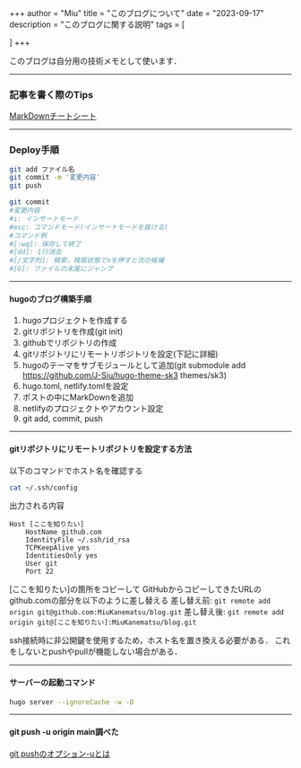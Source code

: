 +++
author = "Miu"
title = "このブログについて"
date = "2023-09-17"
description = "このブログに関する説明"
tags = [
    
]
+++

<!-- ### 目的 -->

このブログは自分用の技術メモとして使います．

---

### 記事を書く際のTips

[MarkDownチートシート](https://qiita.com/Qiita/items/c686397e4a0f4f11683d)

---

### Deploy手順

```bash
git add ファイル名
git commit -m '変更内容'
git push
```

```bash
git commit 
#変更内容 
#i: インサートモード
#esc: コマンドモード(インサートモードを抜ける)
#コマンド例
#[:wq]: 保存して終了
#[dd]: 1行消去
#[/文字列]: 検索，検索状態でnを押すと次の候補
#[G]: ファイルの末尾にジャンプ
```

---

#### hugoのブログ構築手順

1. hugoプロジェクトを作成する
1. gitリポジトリを作成(git init)
1. githubでリポジトリの作成
1. gitリポジトリにリモートリポジトリを設定(下記に詳細)
1. hugoのテーマをサブモジュールとして追加(git submodule add https://github.com/J-Siu/hugo-theme-sk3 themes/sk3)
1. hugo.toml, netlify.tomlを設定
1. ポストの中にMarkDownを追加
1. netlifyのプロジェクトやアカウント設定
1. git add, commit, push

---

#### gitリポジトリにリモートリポジトリを設定する方法

以下のコマンドでホスト名を確認する

```bash
cat ~/.ssh/config
```

出力される内容

```config
Host [ここを知りたい]
    HostName github.com
    IdentityFile ~/.ssh/id_rsa
    TCPKeepAlive yes
    IdentitiesOnly yes
    User git
    Port 22
```

[ここを知りたい]の箇所をコピーして
GitHubからコピーしてきたURLのgithub.comの部分を以下のように差し替える
差し替え前: `git remote add origin git@github.com:MiuKanematsu/blog.git`
差し替え後: `git remote add origin git@[ここを知りたい]:MiuKanematsu/blog.git`

ssh接続時に非公開鍵を使用するため，ホスト名を置き換える必要がある．
これをしないとpushやpullが機能しない場合がある．

---

#### サーバーの起動コマンド

```bash
hugo server --ignoreCache -w -D
```

---

#### git push -u origin main調べた

[git pushのオプション-uとは](https://qiita.com/shumpeism/items/1b8027c8905ca826416d)